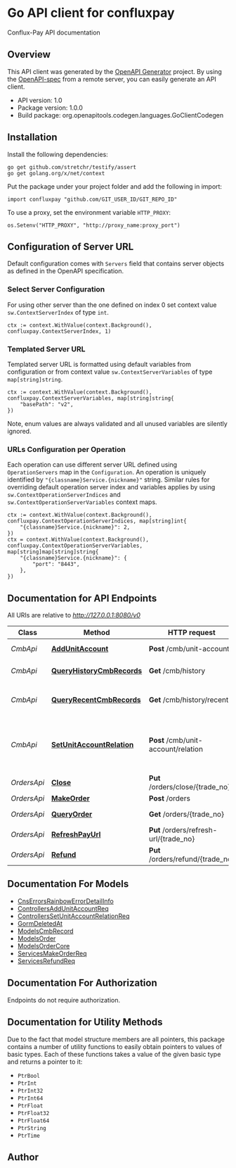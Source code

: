 # Go API client for confluxpay

Conflux-Pay API documentation

## Overview
This API client was generated by the [OpenAPI Generator](https://openapi-generator.tech) project.  By using the [OpenAPI-spec](https://www.openapis.org/) from a remote server, you can easily generate an API client.

- API version: 1.0
- Package version: 1.0.0
- Build package: org.openapitools.codegen.languages.GoClientCodegen

## Installation

Install the following dependencies:

```shell
go get github.com/stretchr/testify/assert
go get golang.org/x/net/context
```

Put the package under your project folder and add the following in import:

```golang
import confluxpay "github.com/GIT_USER_ID/GIT_REPO_ID"
```

To use a proxy, set the environment variable `HTTP_PROXY`:

```golang
os.Setenv("HTTP_PROXY", "http://proxy_name:proxy_port")
```

## Configuration of Server URL

Default configuration comes with `Servers` field that contains server objects as defined in the OpenAPI specification.

### Select Server Configuration

For using other server than the one defined on index 0 set context value `sw.ContextServerIndex` of type `int`.

```golang
ctx := context.WithValue(context.Background(), confluxpay.ContextServerIndex, 1)
```

### Templated Server URL

Templated server URL is formatted using default variables from configuration or from context value `sw.ContextServerVariables` of type `map[string]string`.

```golang
ctx := context.WithValue(context.Background(), confluxpay.ContextServerVariables, map[string]string{
	"basePath": "v2",
})
```

Note, enum values are always validated and all unused variables are silently ignored.

### URLs Configuration per Operation

Each operation can use different server URL defined using `OperationServers` map in the `Configuration`.
An operation is uniquely identified by `"{classname}Service.{nickname}"` string.
Similar rules for overriding default operation server index and variables applies by using `sw.ContextOperationServerIndices` and `sw.ContextOperationServerVariables` context maps.

```golang
ctx := context.WithValue(context.Background(), confluxpay.ContextOperationServerIndices, map[string]int{
	"{classname}Service.{nickname}": 2,
})
ctx = context.WithValue(context.Background(), confluxpay.ContextOperationServerVariables, map[string]map[string]string{
	"{classname}Service.{nickname}": {
		"port": "8443",
	},
})
```

## Documentation for API Endpoints

All URIs are relative to *http://127.0.0.1:8080/v0*

Class | Method | HTTP request | Description
------------ | ------------- | ------------- | -------------
*CmbApi* | [**AddUnitAccount**](docs/CmbApi.md#addunitaccount) | **Post** /cmb/unit-account | Add a unit account
*CmbApi* | [**QueryHistoryCmbRecords**](docs/CmbApi.md#queryhistorycmbrecords) | **Get** /cmb/history | 查询历史交易
*CmbApi* | [**QueryRecentCmbRecords**](docs/CmbApi.md#queryrecentcmbrecords) | **Get** /cmb/history/recent | 查询昨天和今天汇入的交易
*CmbApi* | [**SetUnitAccountRelation**](docs/CmbApi.md#setunitaccountrelation) | **Post** /cmb/unit-account/relation | Set a related bank account of a unit account
*OrdersApi* | [**Close**](docs/OrdersApi.md#close) | **Put** /orders/close/{trade_no} | close order
*OrdersApi* | [**MakeOrder**](docs/OrdersApi.md#makeorder) | **Post** /orders | Make Order
*OrdersApi* | [**QueryOrder**](docs/OrdersApi.md#queryorder) | **Get** /orders/{trade_no} | query order by trade no
*OrdersApi* | [**RefreshPayUrl**](docs/OrdersApi.md#refreshpayurl) | **Put** /orders/refresh-url/{trade_no} | refresh pay url
*OrdersApi* | [**Refund**](docs/OrdersApi.md#refund) | **Put** /orders/refund/{trade_no} | refund pay


## Documentation For Models

 - [CnsErrorsRainbowErrorDetailInfo](docs/CnsErrorsRainbowErrorDetailInfo.md)
 - [ControllersAddUnitAccountReq](docs/ControllersAddUnitAccountReq.md)
 - [ControllersSetUnitAccountRelationReq](docs/ControllersSetUnitAccountRelationReq.md)
 - [GormDeletedAt](docs/GormDeletedAt.md)
 - [ModelsCmbRecord](docs/ModelsCmbRecord.md)
 - [ModelsOrder](docs/ModelsOrder.md)
 - [ModelsOrderCore](docs/ModelsOrderCore.md)
 - [ServicesMakeOrderReq](docs/ServicesMakeOrderReq.md)
 - [ServicesRefundReq](docs/ServicesRefundReq.md)


## Documentation For Authorization

 Endpoints do not require authorization.


## Documentation for Utility Methods

Due to the fact that model structure members are all pointers, this package contains
a number of utility functions to easily obtain pointers to values of basic types.
Each of these functions takes a value of the given basic type and returns a pointer to it:

* `PtrBool`
* `PtrInt`
* `PtrInt32`
* `PtrInt64`
* `PtrFloat`
* `PtrFloat32`
* `PtrFloat64`
* `PtrString`
* `PtrTime`

## Author



